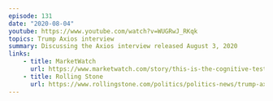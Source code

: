 ```yaml
---
episode: 131
date: "2020-08-04"
youtube: https://www.youtube.com/watch?v=WUGRwJ_RKqk
topics: Trump Axios interview
summary: Discussing the Axios interview released August 3, 2020
links:
    - title: MarketWatch
      url: https://www.marketwatch.com/story/this-is-the-cognitive-test-trump-didnt-pass-internet-reacts-to-presidents-shocking-axios-interview-2020-08-04
    - title: Rolling Stone
      url: https://www.rollingstone.com/politics/politics-news/trump-axios-interview-jonathan-swan-1039137
---
```

